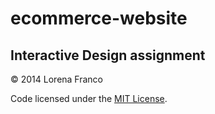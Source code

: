 # ecommerce-website
Interactive Design assignment
---

© 2014 Lorena Franco

Code licensed under the [MIT License](LICENSE).



